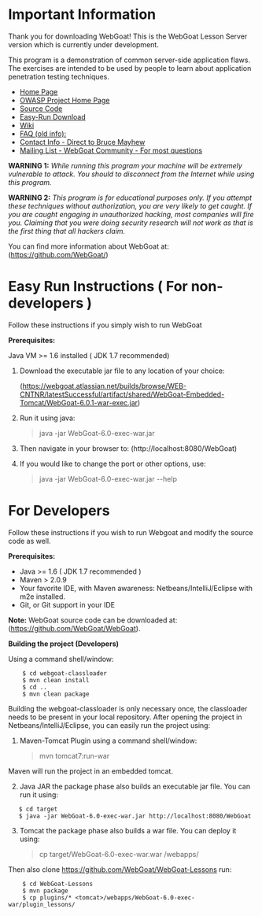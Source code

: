# Important Information

Thank you for downloading WebGoat! This is the WebGoat Lesson Server version which is currently under development.

This program is a demonstration of common server-side application flaws. The
exercises are intended to be used by people to learn about application
penetration testing techniques.

* [Home Page](http://webgoat.github.io)
* [OWASP Project Home Page](http://www.owasp.org/index.php/Category:OWASP_WebGoat_Project)
* [Source Code](https://github.com/WebGoat/WebGoat)
* [Easy-Run Download](https://webgoat.atlassian.net/builds/browse/WEB-CNTNR)
* [Wiki](https://github.com/WebGoat/WebGoat/wiki)
* [FAQ (old info):](http://code.google.com/p/webgoat/wiki/FAQ)
* [Contact Info - Direct to Bruce Mayhew](webgoat@owasp.org)
* [Mailing List - WebGoat Community - For most questions](owasp-webgoat@lists.owasp.org) 

**WARNING 1:** *While running this program your machine will be extremely
vulnerable to attack. You should to disconnect from the Internet while using
this program.*

**WARNING 2:** *This program is for educational purposes only. If you attempt
these techniques without authorization, you are very likely to get caught. If
you are caught engaging in unauthorized hacking, most companies will fire you.
Claiming that you were doing security research will not work as that is the
first thing that all hackers claim.*

You can find more information about WebGoat at:
(https://github.com/WebGoat/)


# Easy Run Instructions ( For non-developers )

Follow these instructions if you simply wish to run WebGoat

**Prerequisites:** 

Java VM >= 1.6 installed ( JDK 1.7 recommended)

1. Download the executable jar file to any location of your choice:

    (https://webgoat.atlassian.net/builds/browse/WEB-CNTNR/latestSuccessful/artifact/shared/WebGoat-Embedded-Tomcat/WebGoat-6.0.1-war-exec.jar)

2. Run it using java:

    > java -jar WebGoat-6.0-exec-war.jar

3. Then navigate in your browser to: (http://localhost:8080/WebGoat)

4. If you would like to change the port or other options, use:

    > java -jar WebGoat-6.0-exec-war.jar --help


# For Developers

Follow these instructions if you wish to run Webgoat and modify the source code as well.

**Prerequisites:**

* Java >= 1.6 ( JDK 1.7 recommended )
* Maven > 2.0.9
* Your favorite IDE, with Maven awareness: Netbeans/IntelliJ/Eclipse with m2e installed.
* Git, or Git support in your IDE
        
**Note:** WebGoat source code can be downloaded at: (https://github.com/WebGoat/WebGoat).


**Building the project (Developers)**

Using a command shell/window:

```
    $ cd webgoat-classloader
    $ mvn clean install
    $ cd ..
    $ mvn clean package
```

Building the webgoat-classloader is only necessary once, the classloader needs to be present in your local repository.
After opening the project in Netbeans/IntelliJ/Eclipse, you can easily run the project using:

1. Maven-Tomcat Plugin
   using a command shell/window:

   > mvn tomcat7:run-war


Maven will run the project in an embedded tomcat.

2. Java JAR
   the package phase also builds an executable jar file. You can run it using:

```
   $ cd target
   $ java -jar WebGoat-6.0-exec-war.jar http://localhost:8080/WebGoat
```

3. Tomcat the package phase also builds a war file. You can deploy it using:

    > cp target/WebGoat-6.0-exec-war.war <tomcat>/webapps/

Then also clone https://github.com/WebGoat/WebGoat-Lessons run:

```
    $ cd WebGoat-Lessons
    $ mvn package
    $ cp plugins/* <tomcat>/webapps/WebGoat-6.0-exec-war/plugin_lessons/
```